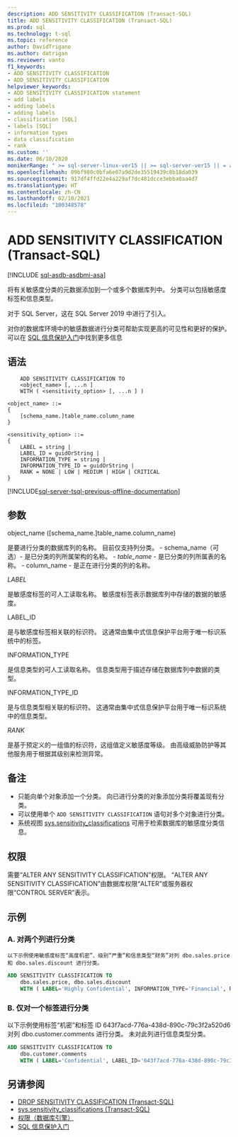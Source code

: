 ```yaml
---
description: ADD SENSITIVITY CLASSIFICATION (Transact-SQL)
title: ADD SENSITIVITY CLASSIFICATION (Transact-SQL)
ms.prod: sql
ms.technology: t-sql
ms.topic: reference
author: DavidTrigano
ms.author: datrigan
ms.reviewer: vanto
f1_keywords:
- ADD SENSITIVITY CLASSIFICATION
- ADD_SENSITIVITY_CLASSIFICATION
helpviewer_keywords:
- ADD SENSITIVITY CLASSIFICATION statement
- add labels
- adding labels
- adding labels
- classification [SQL]
- labels [SQL]
- information types
- data classification
- rank
ms.custom: ''
ms.date: 06/10/2020
monikerRange: " >= sql-server-linux-ver15 || >= sql-server-ver15 || = azuresqldb-current"
ms.openlocfilehash: 09bf980c0bfa6e07a9d2de35519439c8b18da039
ms.sourcegitcommit: 917df4ffd22e4a229af7dc481dcce3ebba0aa4d7
ms.translationtype: HT
ms.contentlocale: zh-CN
ms.lasthandoff: 02/10/2021
ms.locfileid: "100348578"
---
```

# <a name="add-sensitivity-classification-transact-sql"></a>ADD SENSITIVITY CLASSIFICATION (Transact-SQL)

[!INCLUDE [sql-asdb-asdbmi-asa](../../includes/applies-to-version/sql-asdb-asdbmi-asa.md)]

将有关敏感度分类的元数据添加到一个或多个数据库列中。 分类可以包括敏感度标签和信息类型。

对于 SQL Server，这在 SQL Server 2019 中进行了引入。

对你的数据库环境中的敏感数据进行分类可帮助实现更高的可见性和更好的保护。 可以在 [SQL 信息保护入门](/azure/azure-sql/database/data-discovery-and-classification-overview)中找到更多信息

## <a name="syntax"></a>语法

```syntaxsql
    ADD SENSITIVITY CLASSIFICATION TO
    <object_name> [, ...n ]
    WITH ( <sensitivity_option> [, ...n ] )

<object_name> ::=
{
    [schema_name.]table_name.column_name
}

<sensitivity_option> ::=  
{
    LABEL = string |
    LABEL_ID = guidOrString |
    INFORMATION_TYPE = string |
    INFORMATION_TYPE_ID = guidOrString |
    RANK = NONE | LOW | MEDIUM | HIGH | CRITICAL
}
```

[!INCLUDE[sql-server-tsql-previous-offline-documentation](../../includes/sql-server-tsql-previous-offline-documentation.md)]

## <a name="arguments"></a>参数  

object_name ([schema_name.]table_name.column_name)

是要进行分类的数据库列的名称。 目前仅支持列分类。
    - schema_name（可选）- 是已分类的列所属架构的名称。
    - *table_name* - 是已分类的列所属表的名称。
    - column_name - 是正在进行分类的列的名称。

*LABEL*

是敏感度标签的可人工读取名称。 敏感度标签表示数据库列中存储的数据的敏感度。

LABEL_ID

是与敏感度标签相关联的标识符。 这通常由集中式信息保护平台用于唯一标识系统中的标签。

INFORMATION_TYPE

是信息类型的可人工读取名称。 信息类型用于描述存储在数据库列中数据的类型。

INFORMATION_TYPE_ID

是与信息类型相关联的标识符。 这通常由集中式信息保护平台用于唯一标识系统中的信息类型。

*RANK*

是基于预定义的一组值的标识符，这组值定义敏感度等级。 由高级威胁防护等其他服务用于根据其级别来检测异常。

## <a name="remarks"></a>备注  

- 只能向单个对象添加一个分类。 向已进行分类的对象添加分类将覆盖现有分类。
- 可以使用单个 `ADD SENSITIVITY CLASSIFICATION` 语句对多个对象进行分类。
- 系统视图 [sys.sensitivity_classifications](../../relational-databases/system-catalog-views/sys-sensitivity-classifications-transact-sql.md) 可用于检索数据库的敏感度分类信息。

## <a name="permissions"></a>权限

需要“ALTER ANY SENSITIVITY CLASSIFICATION”权限。 “ALTER ANY SENSITIVITY CLASSIFICATION”由数据库权限“ALTER”或服务器权限“CONTROL SERVER”表示。

## <a name="examples"></a>示例  

### <a name="a-classifying-two-columns"></a>A. 对两个列进行分类

    以下示例使用敏感度标签“高度机密”、级别“严重”和信息类型“财务”对列 dbo.sales.price 和 dbo.sales.discount 进行分类。

```sql
ADD SENSITIVITY CLASSIFICATION TO
    dbo.sales.price, dbo.sales.discount
    WITH ( LABEL='Highly Confidential', INFORMATION_TYPE='Financial', RANK=CRITICAL )
```  

### <a name="b-classifying-only-a-label"></a>B. 仅对一个标签进行分类

以下示例使用标签“机密”和标签 ID 643f7acd-776a-438d-890c-79c3f2a520d6 对列 dbo.customer.comments 进行分类。 未对此列进行信息类型分类。

```sql
ADD SENSITIVITY CLASSIFICATION TO
    dbo.customer.comments
    WITH ( LABEL='Confidential', LABEL_ID='643f7acd-776a-438d-890c-79c3f2a520d6' )
```  

## <a name="see-also"></a>另请参阅

- [DROP SENSITIVITY CLASSIFICATION (Transact-SQL)](../../t-sql/statements/drop-sensitivity-classification-transact-sql.md)
- [sys.sensitivity_classifications (Transact-SQL)](../../relational-databases/system-catalog-views/sys-sensitivity-classifications-transact-sql.md)
- [权限（数据库引擎）](../../relational-databases/security/permissions-database-engine.md)
- [SQL 信息保护入门](/azure/azure-sql/database/data-discovery-and-classification-overview)